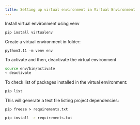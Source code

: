 ```yaml
---
title: Setting up virtual environment in Virtual Environment
---
```

Install virtual environment using venv
``` bash
pip install virtualenv
```

Create a virtual environment in folder:
```
python3.11 -m venv env
```

To activate and then, deactivate the virtual environment
```bash
source env/bin/activate
~ deactivate
```

To check list of packages installed in the virtual environment:
```bash
pip list
```

This will generate a text file listing project dependencies:
```
pip freeze > requirements.txt
```

```bash
pip install -r requirements.txt
```

